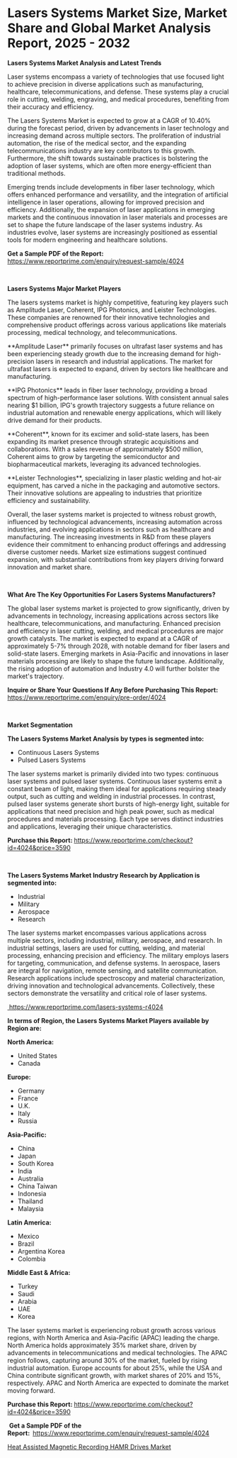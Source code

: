 <p><h1>Lasers Systems Market Size, Market Share and Global Market Analysis Report, 2025 - 2032</h1></p><p><strong>Lasers Systems Market Analysis and Latest Trends</strong></p>
<p><p>Laser systems encompass a variety of technologies that use focused light to achieve precision in diverse applications such as manufacturing, healthcare, telecommunications, and defense. These systems play a crucial role in cutting, welding, engraving, and medical procedures, benefiting from their accuracy and efficiency.</p><p>The Lasers Systems Market is expected to grow at a CAGR of 10.40% during the forecast period, driven by advancements in laser technology and increasing demand across multiple sectors. The proliferation of industrial automation, the rise of the medical sector, and the expanding telecommunications industry are key contributors to this growth. Furthermore, the shift towards sustainable practices is bolstering the adoption of laser systems, which are often more energy-efficient than traditional methods.</p><p>Emerging trends include developments in fiber laser technology, which offers enhanced performance and versatility, and the integration of artificial intelligence in laser operations, allowing for improved precision and efficiency. Additionally, the expansion of laser applications in emerging markets and the continuous innovation in laser materials and processes are set to shape the future landscape of the laser systems industry. As industries evolve, laser systems are increasingly positioned as essential tools for modern engineering and healthcare solutions.</p></p>
<p><strong>Get a Sample PDF of the Report:&nbsp;</strong> <a href="https://www.reportprime.com/enquiry/request-sample/4024?utm_campaign=3357&utm_medium=2&utm_source=Github&utm_content=ia&utm_term=18032025&utm_id=lasers-systems">https://www.reportprime.com/enquiry/request-sample/4024</a></p>
<p>&nbsp;</p>
<p><strong>Lasers Systems Major Market Players</strong></p>
<p><p>The lasers systems market is highly competitive, featuring key players such as Amplitude Laser, Coherent, IPG Photonics, and Leister Technologies. These companies are renowned for their innovative technologies and comprehensive product offerings across various applications like materials processing, medical technology, and telecommunications.</p><p>**Amplitude Laser** primarily focuses on ultrafast laser systems and has been experiencing steady growth due to the increasing demand for high-precision lasers in research and industrial applications. The market for ultrafast lasers is expected to expand, driven by sectors like healthcare and manufacturing.</p><p>**IPG Photonics** leads in fiber laser technology, providing a broad spectrum of high-performance laser solutions. With consistent annual sales nearing $1 billion, IPG's growth trajectory suggests a future reliance on industrial automation and renewable energy applications, which will likely drive demand for their products.</p><p>**Coherent**, known for its excimer and solid-state lasers, has been expanding its market presence through strategic acquisitions and collaborations. With a sales revenue of approximately $500 million, Coherent aims to grow by targeting the semiconductor and biopharmaceutical markets, leveraging its advanced technologies.</p><p>**Leister Technologies**, specializing in laser plastic welding and hot-air equipment, has carved a niche in the packaging and automotive sectors. Their innovative solutions are appealing to industries that prioritize efficiency and sustainability.</p><p>Overall, the laser systems market is projected to witness robust growth, influenced by technological advancements, increasing automation across industries, and evolving applications in sectors such as healthcare and manufacturing. The increasing investments in R&D from these players evidence their commitment to enhancing product offerings and addressing diverse customer needs. Market size estimations suggest continued expansion, with substantial contributions from key players driving forward innovation and market share.</p></p>
<p>&nbsp;</p>
<p><strong>What Are The Key Opportunities For Lasers Systems Manufacturers?</strong></p>
<p><p>The global laser systems market is projected to grow significantly, driven by advancements in technology, increasing applications across sectors like healthcare, telecommunications, and manufacturing. Enhanced precision and efficiency in laser cutting, welding, and medical procedures are major growth catalysts. The market is expected to expand at a CAGR of approximately 5-7% through 2028, with notable demand for fiber lasers and solid-state lasers. Emerging markets in Asia-Pacific and innovations in laser materials processing are likely to shape the future landscape. Additionally, the rising adoption of automation and Industry 4.0 will further bolster the market's trajectory.</p></p>
<p><strong>Inquire or Share Your Questions If Any Before Purchasing This Report:</strong> <a href="https://www.reportprime.com/enquiry/pre-order/4024?utm_campaign=3357&utm_medium=2&utm_source=Github&utm_content=ia&utm_term=18032025&utm_id=lasers-systems">https://www.reportprime.com/enquiry/pre-order/4024</a></p>
<p>&nbsp;</p>
<p><strong>Market Segmentation</strong></p>
<p><strong>The Lasers Systems Market Analysis by types is segmented into:</strong></p>
<p><ul><li>Continuous Lasers Systems</li><li>Pulsed Lasers Systems</li></ul></p>
<p><p>The laser systems market is primarily divided into two types: continuous laser systems and pulsed laser systems. Continuous laser systems emit a constant beam of light, making them ideal for applications requiring steady output, such as cutting and welding in industrial processes. In contrast, pulsed laser systems generate short bursts of high-energy light, suitable for applications that need precision and high peak power, such as medical procedures and materials processing. Each type serves distinct industries and applications, leveraging their unique characteristics.</p></p>
<p><strong>Purchase this Report:&nbsp;</strong><a href="https://www.reportprime.com/checkout?id=4024&price=3590&utm_campaign=3357&utm_medium=2&utm_source=Github&utm_content=ia&utm_term=18032025&utm_id=lasers-systems">https://www.reportprime.com/checkout?id=4024&price=3590</a></p>
<p>&nbsp;</p>
<p><strong>The Lasers Systems Market Industry Research by Application is segmented into:</strong></p>
<p><ul><li>Industrial</li><li>Military</li><li>Aerospace</li><li>Research</li></ul></p>
<p><p>The laser systems market encompasses various applications across multiple sectors, including industrial, military, aerospace, and research. In industrial settings, lasers are used for cutting, welding, and material processing, enhancing precision and efficiency. The military employs lasers for targeting, communication, and defense systems. In aerospace, lasers are integral for navigation, remote sensing, and satellite communication. Research applications include spectroscopy and material characterization, driving innovation and technological advancements. Collectively, these sectors demonstrate the versatility and critical role of laser systems.</p></p>
<p><a href="https://www.reportprime.com/lasers-systems-r4024?utm_campaign=3357&utm_medium=2&utm_source=Github&utm_content=ia&utm_term=18032025&utm_id=lasers-systems">&nbsp;https://www.reportprime.com/lasers-systems-r4024</a></p>
<p><strong>In terms of Region, the Lasers Systems Market Players available by Region are:</strong></p>
<p>
    <p> <strong> North America: </strong>
        <ul>
            <li>United States</li>
            <li>Canada</li>
        </ul>
        </p> 
    <p> <strong> Europe: </strong>
        <ul>
            <li>Germany</li>
            <li>France</li>
            <li>U.K.</li>
            <li>Italy</li>
            <li>Russia</li>
        </ul>
        </p> 
    <p> <strong> Asia-Pacific: </strong>
        <ul>
            <li>China</li>
            <li>Japan</li>
            <li>South Korea</li>
            <li>India</li>
            <li>Australia</li>
            <li>China Taiwan</li>
            <li>Indonesia</li>
            <li>Thailand</li>
            <li>Malaysia</li>
        </ul>
        </p> 
    <p> <strong> Latin America: </strong>
        <ul>
            <li>Mexico</li>
            <li>Brazil</li>
            <li>Argentina Korea</li>
            <li>Colombia</li>
        </ul>
        </p> 
    <p> <strong> Middle East & Africa: </strong>
        <ul>
            <li>Turkey</li>
            <li>Saudi</li>
            <li>Arabia</li>
            <li>UAE</li>
            <li>Korea</li>
        </ul>
    </p>
    </p>
<p><p>The laser systems market is experiencing robust growth across various regions, with North America and Asia-Pacific (APAC) leading the charge. North America holds approximately 35% market share, driven by advancements in telecommunications and medical technologies. The APAC region follows, capturing around 30% of the market, fueled by rising industrial automation. Europe accounts for about 25%, while the USA and China contribute significant growth, with market shares of 20% and 15%, respectively. APAC and North America are expected to dominate the market moving forward.</p></p>
<p><strong>Purchase this Report: </strong><a href="https://www.reportprime.com/checkout?id=4024&price=3590&utm_campaign=3357&utm_medium=2&utm_source=Github&utm_content=ia&utm_term=18032025&utm_id=lasers-systems">https://www.reportprime.com/checkout?id=4024&price=3590</a></p>
<p>&nbsp;<strong>Get a Sample PDF of the Report:&nbsp;&nbsp;</strong><a href="https://www.reportprime.com/enquiry/request-sample/4024?utm_campaign=3357&utm_medium=2&utm_source=Github&utm_content=ia&utm_term=18032025&utm_id=lasers-systems">https://www.reportprime.com/enquiry/request-sample/4024</a></p>
<p><strong></strong></p>
<p><p><a href="https://github.com/cheryjhonson/Market-Research-Report-List-1/blob/main/heat-assisted-magnetic-recording-hamr-drives-market.md?utm_campaign=3357&utm_medium=2&utm_source=Github&utm_content=ia&utm_term=18032025&utm_id=lasers-systems">Heat Assisted Magnetic Recording HAMR Drives Market</a></p></p>